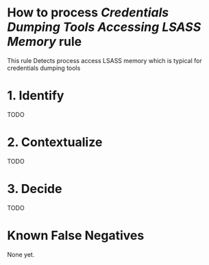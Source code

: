 # How to process *Credentials Dumping Tools Accessing LSASS Memory* rule
This rule Detects process access LSASS memory which is typical for credentials dumping tools

# 1. Identify
TODO

# 2. Contextualize
TODO

# 3. Decide
TODO

# Known False Negatives
None yet.
